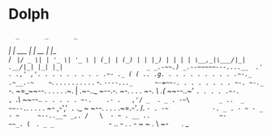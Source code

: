 # Dolph
      _       _       _               
   __| | ___ | |_ __ | |__  
  / _` |/ _ \| | '_ \| '_ \
 | (_| | (_) | | |_) | | | |
  \__,_|\___/|_| .__/|_| |_|
               |_|                      
                                    _
                               _.-~~.)
         _.--~~~~~---....__  .' . .,'
       ,'. . . . . . . . . .~- ._ (
      ( .. .g. . . . . . . . . . .~-._
   .~__.-~    ~`. . . . . . . . . . . -.
   `----..._      ~-=~~-. . . . . . . . ~-.
             ~-._   `-._ ~=_~~--. . . . . .~.
              | .~-.._  ~--._-.    ~-. . . . ~-.
               \ .(   ~~--.._~'       `. . . . .~-.                ,
                `._\         ~~--.._    `. . . . . ~-.    .- .   ,'/
_  . _ . -~\        _ ..  _          ~~--.`_. . . . . ~-_     ,-','`  .
             ` ._           ~                ~--. . . . .~=.-'. /. `
       - . -~            -. _ . - ~ - _   - ~     ~--..__~ _,. /   \  - ~
              . __ ..                   ~-               ~~_. (  `
`. _ _               `-       ..  - .    . - ~ ~ .    \    ~-` ` `  `. _
